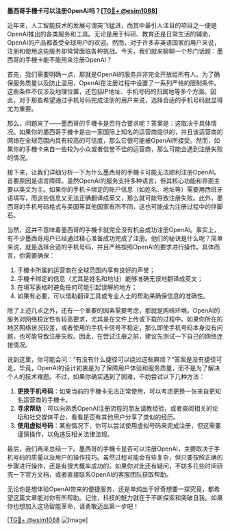 **墨西哥手機卡可以注册OpenAI吗？[[TG💪+ @esim1088](https://t.me/s/esim1088)]**

近年来，人工智能技术的发展可谓突飞猛进，而其中最引人注目的项目之一便是OpenAI推出的各类服务和工具。无论是用于科研、教育还是日常生活的辅助，OpenAI的产品都备受全球用户的欢迎。然而，对于许多非英语国家的用户来说，注册和使用这些服务却常常面临各种挑战。今天，我们就来聊聊一个热门话题：墨西哥的手機卡能不能用来注册OpenAI？

首先，我们需要明确一点，那就是OpenAI的服务并非完全开放给所有人。为了确保服务质量以及防止滥用，OpenAI在注册过程中设置了一系列严格的限制条件。这些条件不仅涉及地理位置，还包括IP地址、手机号码的归属地等多个方面。因此，对于那些希望通过手机号码完成注册的用户来说，选择合适的手机号码就显得尤为重要。

那么，问题来了——墨西哥的手機卡是否符合要求呢？答案是：这取决于具体情况。如果你的墨西哥手機卡是由一家国际上知名的运营商提供的，并且该运营商的网络在全球范围内具有较高的可信度，那么它很可能被OpenAI所接受。然而，如果你的手機卡来自一些较为小众或者信誉不佳的运营商，那么可能会遇到注册失败的情况。

接下来，让我们详细分析一下为什么墨西哥的手機卡可能无法顺利注册OpenAI。首要原因是语言障碍。虽然OpenAI的服务支持多种语言，但其核心功能和界面主要以英文为主。如果你的手机卡绑定的账户信息（如姓名、地址等）需要用西班牙语填写，而这些信息又无法正确翻译成英文，那么就可能导致注册失败。此外，墨西哥的手机号码格式与美国等其他国家有所不同，这也可能成为注册过程中的绊脚石。

当然，这并不意味着墨西哥的手機卡就完全没有机会成功注册OpenAI。事实上，有不少墨西哥用户已经通过精心准备成功完成了注册。他们的秘诀是什么呢？简单来说，就是选择合适的手机号码，并且严格按照OpenAI的要求进行操作。具体而言，你需要确保：

1. 手機卡所属的运营商在全球范围内享有良好的声誉；
2. 手機卡绑定的信息（尤其是姓名和地址）能够准确无误地翻译成英文；
3. 在填写表格时避免任何可能引起误解的地方；
4. 如果有必要，可以借助翻译工具或专业人士的帮助来确保信息的准确性。

除了上述几点之外，还有一个重要的因素需要考虑，那就是网络环境。OpenAI的服务对网络稳定性有较高要求，尤其是在文件上传或下载的过程中。如果你所在的地区网络状况较差，或者使用的手机卡信号不稳定，那么即使手机号码本身没有问题，也可能导致注册失败。因此，在尝试注册之前，建议先测试一下自己的网络连接情况。

说到这里，你可能会问：“有没有什么捷径可以绕过这些麻烦？”答案是没有捷径可走。毕竟，OpenAI的设计初衷是为了保障用户体验和服务质量，而不是为了解决个人的技术难题。不过，如果你确实遇到了困难，不妨尝试以下几种方法：

1. **更换手机号码**：如果当前的手機卡无法正常使用，可以考虑更换一张来自更知名运营商的手機卡。
2. **寻求帮助**：可以向熟悉OpenAI注册流程的朋友请教经验，或者查阅相关的论坛和社交媒体平台，看看是否有其他用户分享了类似的经历。
3. **使用虚拟号码**：某些情况下，你可以尝试使用虚拟号码来完成注册，但这需要谨慎操作，以免违反相关法律法规。

最后，我们再来总结一下。墨西哥的手機卡是否可以注册OpenAI，主要取决于手机号码的质量以及用户的操作技巧。虽然过程可能会有些复杂，但只要按照正确的步骤进行操作，还是有很大概率成功的。如果你对此还有疑问，不妨多花些时间研究一下官方文档，或者直接联系OpenAI的客服团队获取帮助。

无论你是想体验OpenAI带来的便捷服务，还是单纯出于好奇想要一探究竟，都希望这篇文章能对你有所帮助。记住，科技的魅力就在于不断探索和突破自我。如果你也想加入这场智能革命，请勇敢迈出第一步吧！

[[TG💪+ @esim1088](https://t.me/s/esim1088) ![Image](https://i.postimg.cc/4NQfJmqS/Snipaste-2025-05-13-00-14-12.png)]